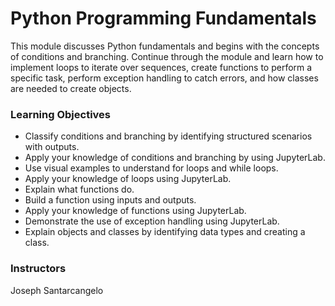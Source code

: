 # Python Programming Fundamentals
This module discusses Python fundamentals and begins with the concepts of conditions and branching. Continue through the module and learn how to implement loops to iterate over sequences, create functions to perform a specific task, perform exception handling to catch errors, and how classes are needed to create objects.

### Learning Objectives
- Classify conditions and branching by identifying structured scenarios with outputs.
- Apply your knowledge of conditions and branching by using JupyterLab.
- Use visual examples to understand for loops and while loops.
- Apply your knowledge of loops using JupyterLab.
- Explain what functions do.
- Build a function using inputs and outputs.
- Apply your knowledge of functions using JupyterLab.
- Demonstrate the use of exception handling using JupyterLab.
- Explain objects and classes by identifying data types and creating a class.

### Instructors
Joseph Santarcangelo
